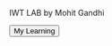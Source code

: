 IWT LAB by Mohit Gandhi

<html>
<body>

<button type="button" onclick="alert('Hello world!')">My Learning</button>
 
</body>
</html>
